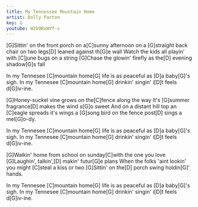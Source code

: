 ```yaml
---
title: My Tennessee Mountain Home
artist: Dolly Parton
key: G
youtube: W2b9RxWYf-s
---
```


[G]Sittin' on the front porch on a[C]sunny afternoon
on a [G]straight back chair on two legs[D] leaned against th[G]e wall
Watch the kids all playin' with [C]june bugs on a string
[G]Chase the glowin' firefly as the[D] evening shadow[G]s fall

In my Tennesee [C]mountain home[G] life is as peaceful as [D]a baby[G]'s sigh.
In my Tennesee [C]mountain home[G] drinkin' singin' i[D]t feels d[G]iv-ine.

[G]Honey-suckel vine grows on the[C]fence along the way
It's [G]summer fragrance[D] makes the wind s[G]o sweet
And on a distant hill top an [C]eagle spreads it's wings
a [G]song bird on the fence post[D] sings a mel[G]o-dy.

In my Tennesee [C]mountain home[G] life is as peaceful as [D]a baby[G]'s sigh.
In my Tennesee [C]mountain home[G] drinkin' singin' i[D]t feels d[G]iv-ine.

[G]Walkin' home from school on sunday[C]with the one you love
[G]Laughin', talkin',[D] makin' futur[G]e plans
When the folks 'aint lookin' you might [C]steal a kiss or two
[G]Sittin' on the[D] porch swing holdin[G]' hands.

In my Tennesee [C]mountain home[G] life is as peaceful as [D]a baby[G]'s sigh.
In my Tennesee [C]mountain home[G] drinkin' singin' i[D]t feels d[G]iv-ine.

